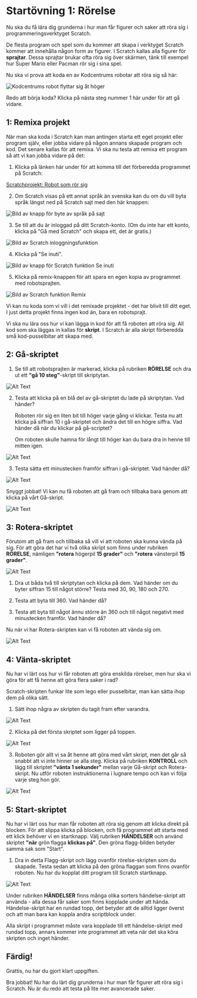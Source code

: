 # Startövning 1: Rörelse

Nu ska du få lära dig grunderna i hur man får figurer och saker att röra sig i programmeringsverktyget Scratch.

De flesta program och spel som du kommer att skapa i verktyget Scratch kommer att innehålla någon form av figurer. I Scratch kallas alla figurer för **sprajtar**. Dessa sprajtar brukar ofta röra sig över skärmen, tänk till exempel hur Super Mario eller Pacman rör sig i sina spel.

Nu ska vi prova att koda en av Kodcentrums robotar att röra sig så här:

![Kodcentrums robot flyttar sig åt höger](Robot_1.gif)

Redo att börja koda? Klicka på nästa steg nummer 1 här under för att gå vidare.

## 1: Remixa projekt

När man ska koda i Scratch kan man antingen starta ett eget projekt eller program själv, eller jobba vidare på någon annans skapade program och kod. Det senare kallas för att remixa. Vi ska nu testa att remixa ett program så att vi kan jobba vidare på det:

1. Klicka på länken här under för att komma till det förberedda programmet på Scratch:

 <a href="https://scratch.mit.edu/projects/210051047/" target='_blank'>Scratchprojekt: Robot som rör sig</a> <!--_-->
 
2. Om Scratch visas på ett annat språk än svenska kan du om du vill byta språk längst ned på Scratch sajt med den här knappen:

![Bild av knapp för byte av språk på sajt](Image_1.png)

3. Se till att du är inloggad på ditt Scratch-konto. (Om du inte har ett konto, klicka på "Gå med Scratch" och skapa ett, det är gratis.)

![Bild av Scratch inloggningsfunktion](Image_2.png)

4. Klicka på "Se inuti".

![Bild av knapp för Scratch funktion Se inuti](Image_3.png)

5. Klicka på remix-knappen för att spara en egen kopia av programmet med robotsprajten.

![Bild av Scratch funktion Remix](Image_4.png)

Vi kan nu koda som vi vill i det remixade projektet - det har blivit till ditt eget. I just detta projekt finns ingen kod än, bara en robotsprajt.

Vi ska nu lära oss hur vi kan lägga in kod för att få roboten att röra sig. All kod som ska läggas in kallas för **skript**. I Scratch är alla skript förberedda små kod-pusselbitar att skapa med.

## 2: Gå-skriptet

1. Se till att robotsprajten är markerad, klicka på rubriken **RÖRELSE** och dra ut ett **"gå 10 steg"**-skript till skriptytan.

![Alt Text](Skript_1.gif)

2. Testa att klicka på en blå del av gå-skriptet du lade på skriptytan. Vad händer?

	Roboten rör sig en liten bit till höger varje gång vi klickar. Testa nu att klicka på siffran 10 i gå-skriptet och ändra det till en högre siffra. Vad händer då när du klickar på gå-scriptet?

	Om roboten skulle hamna för långt till höger kan du bara dra in henne till mitten igen.

![Alt Text](Robot_2.gif)

3. Testa sätta ett minustecken framför siffran i gå-skriptet. Vad händer då?

![Alt Text](Skript_2.gif)

Snyggt jobbat! Vi kan nu få roboten att gå fram och tillbaka bara genom att klicka på vårt Gå-skript.

![Alt Text](Robot_3.gif)

## 3: Rotera-skriptet

Förutom att gå fram och tillbaka så vill vi att roboten ska kunna vända på sig. För att göra det har vi två olika skript som finns under rubriken **RÖRELSE**, nämligen **"rotera** högerpil **15 grader"** och **"rotera** vänsterpil **15 grader"**.

![Alt Text](Image_5.png)

1. Dra ut båda två till skriptytan och klicka på dem. Vad händer om du byter siffran 15 till något större? Testa med 30, 90, 180 och 270.

2. Testa att byta till 360. Vad händer då?

3. Testa att byta till något ännu större än 360 och till något negativt med minustecken framför. Vad händer då?

Nu när vi har Rotera-skripten kan vi få roboten att vända sig om.

![Alt Text](Robot_4.gif)

## 4: Vänta-skriptet

Nu har vi lärt oss hur vi får roboten att göra enskilda rörelser, men hur ska vi göra för att få henne att göra flera saker i rad?

Scratch-skripten funkar lite som lego eller pusselbitar, man kan sätta ihop dem på olika sätt.

1. Sätt ihop några av skripten du tagit fram efter varandra.

![Alt Text](Skript_3.gif)

2. Klicka på det första skriptet som ligger på toppen.

![Alt Text](Robot_5.gif)

3. Roboten gör allt vi sa åt henne att göra med vårt skript, men det går så snabbt att vi inte hinner se alla steg. Klicka på rubriken **KONTROLL** och lägg till skriptet **"vänta 1 sekunder"** mellan varje Gå-skript och Rotera-skript. Nu utför roboten instruktionerna i lugnare tempo och kan vi följa varje steg hon gör.

![Alt Text](Skript_4.gif)

## 5: Start-skriptet

Nu har vi lärt oss hur man får roboten att röra sig genom att klicka direkt på blocken. För att slippa klicka på blocken, och få programmet att starta med ett klick behöver vi en startknapp. Välj rubriken **HÄNDELSER** och använd skriptet **"när** grön flagga **klickas på"**. Den gröna flagg-bilden betyder samma sak som "Start".

1. Dra in detta Flagg-skript och lägg ovanför rörelse-skripten som du skapade. Testa sedan att klicka på den gröna flaggan som finns ovanför roboten. Nu har du kopplat ditt program till Scratch startknapp.

![Alt Text](Skript_5.gif)

Under rubriken **HÄNDELSER** finns många olika sorters händelse-skript att använda - alla dessa får saker som finns kopplade under att hända. Händelse-skript har en rundad topp, det betyder att de alltid ligger överst och att man bara kan koppla andra scriptblock under.

Alla skript i programmet måste vara kopplade till ett händelse-skript med rundad topp, annars kommer inte programmet att veta när det ska köra skripten och inget händer.

## Färdig!
Grattis, nu har du gjort klart uppgiften.

Bra jobbat! Nu har du lärt dig grunderna i hur man får figurer att röra sig i Scratch. Nu är du redo att testa på lite mer avancerade saker.
